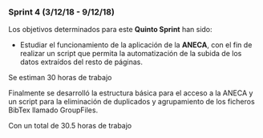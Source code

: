 ### Sprint 4 (3/12/18 - 9/12/18)


Los objetivos determinados para este **Quinto Sprint** han sido:
*	Estudiar el funcionamiento de la aplicación de la **ANECA**, con el fin de realizar un script que permita la automatización de la subida de los datos extraídos del resto de páginas.

Se estiman 30 horas de trabajo

Finalmente se desarrolló la estructura básica para el acceso a la ANECA y un script para la eliminación de duplicados y agrupamiento de los ficheros BibTex llamado GroupFiles. 

Con un total de 30.5 horas de trabajo
